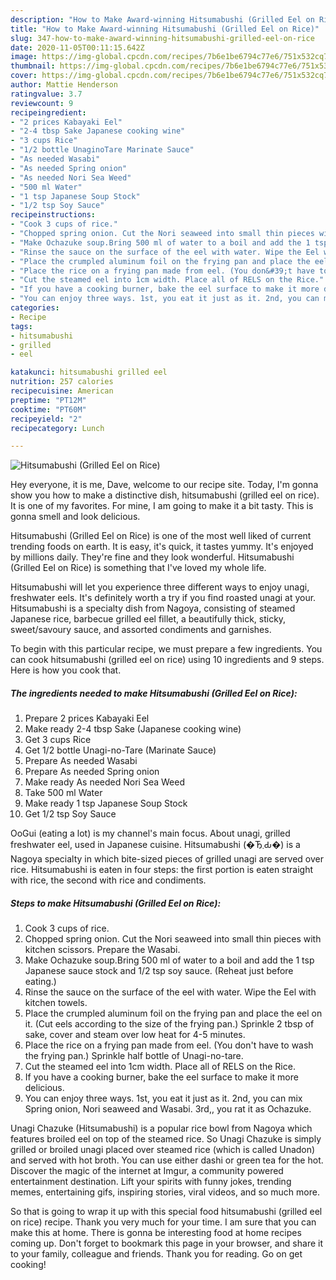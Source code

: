 ```yaml
---
description: "How to Make Award-winning Hitsumabushi (Grilled Eel on Rice)"
title: "How to Make Award-winning Hitsumabushi (Grilled Eel on Rice)"
slug: 347-how-to-make-award-winning-hitsumabushi-grilled-eel-on-rice
date: 2020-11-05T00:11:15.642Z
image: https://img-global.cpcdn.com/recipes/7b6e1be6794c77e6/751x532cq70/hitsumabushi-grilled-eel-on-rice-recipe-main-photo.jpg
thumbnail: https://img-global.cpcdn.com/recipes/7b6e1be6794c77e6/751x532cq70/hitsumabushi-grilled-eel-on-rice-recipe-main-photo.jpg
cover: https://img-global.cpcdn.com/recipes/7b6e1be6794c77e6/751x532cq70/hitsumabushi-grilled-eel-on-rice-recipe-main-photo.jpg
author: Mattie Henderson
ratingvalue: 3.7
reviewcount: 9
recipeingredient:
- "2 prices Kabayaki Eel"
- "2-4 tbsp Sake Japanese cooking wine"
- "3 cups Rice"
- "1/2 bottle UnaginoTare Marinate Sauce"
- "As needed Wasabi"
- "As needed Spring onion"
- "As needed Nori Sea Weed"
- "500 ml Water"
- "1 tsp Japanese Soup Stock"
- "1/2 tsp Soy Sauce"
recipeinstructions:
- "Cook 3 cups of rice."
- "Chopped spring onion. Cut the Nori seaweed into small thin pieces with kitchen scissors. Prepare the Wasabi."
- "Make Ochazuke soup.Bring 500 ml of water to a boil and add the 1 tsp Japanese sauce stock and 1/2 tsp soy sauce. (Reheat just before eating.)"
- "Rinse the sauce on the surface of the eel with water. Wipe the Eel with kitchen towels."
- "Place the crumpled aluminum foil on the frying pan and place the eel on it. (Cut eels according to the size of the frying pan.) Sprinkle 2 tbsp of sake, cover and steam over low heat for 4-5 minutes."
- "Place the rice on a frying pan made from eel. (You don&#39;t have to wash the frying pan.) Sprinkle half bottle of Unagi-no-tare."
- "Cut the steamed eel into 1cm width. Place all of RELS on the Rice."
- "If you have a cooking burner, bake the eel surface to make it more delicious."
- "You can enjoy three ways. 1st, you eat it just as it. 2nd, you can mix Spring onion, Nori seaweed and Wasabi. 3rd,, you rat it as Ochazuke."
categories:
- Recipe
tags:
- hitsumabushi
- grilled
- eel

katakunci: hitsumabushi grilled eel 
nutrition: 257 calories
recipecuisine: American
preptime: "PT12M"
cooktime: "PT60M"
recipeyield: "2"
recipecategory: Lunch

---
```



![Hitsumabushi (Grilled Eel on Rice)](https://img-global.cpcdn.com/recipes/7b6e1be6794c77e6/751x532cq70/hitsumabushi-grilled-eel-on-rice-recipe-main-photo.jpg)

Hey everyone, it is me, Dave, welcome to our recipe site. Today, I'm gonna show you how to make a distinctive dish, hitsumabushi (grilled eel on rice). It is one of my favorites. For mine, I am going to make it a bit tasty. This is gonna smell and look delicious.

Hitsumabushi (Grilled Eel on Rice) is one of the most well liked of current trending foods on earth. It is easy, it's quick, it tastes yummy. It's enjoyed by millions daily. They're fine and they look wonderful. Hitsumabushi (Grilled Eel on Rice) is something that I've loved my whole life.

Hitsumabushi will let you experience three different ways to enjoy unagi, freshwater eels. It&#39;s definitely worth a try if you find roasted unagi at your. Hitsumabushi is a specialty dish from Nagoya, consisting of steamed Japanese rice, barbecue grilled eel fillet, a beautifully thick, sticky, sweet/savoury sauce, and assorted condiments and garnishes.


To begin with this particular recipe, we must prepare a few ingredients. You can cook hitsumabushi (grilled eel on rice) using 10 ingredients and 9 steps. Here is how you cook that.

<!--inarticleads1-->

##### The ingredients needed to make Hitsumabushi (Grilled Eel on Rice):

1. Prepare 2 prices Kabayaki Eel
1. Make ready 2-4 tbsp Sake (Japanese cooking wine)
1. Get 3 cups Rice
1. Get 1/2 bottle Unagi-no-Tare (Marinate Sauce)
1. Prepare As needed Wasabi
1. Prepare As needed Spring onion
1. Make ready As needed Nori Sea Weed
1. Take 500 ml Water
1. Make ready 1 tsp Japanese Soup Stock
1. Get 1/2 tsp Soy Sauce


OoGui (eating a lot) is my channel&#39;s main focus. About unagi, grilled freshwater eel, used in Japanese cuisine. Hitsumabushi (�Ђ܂Ԃ�) is a Nagoya specialty in which bite-sized pieces of grilled unagi are served over rice. Hitsumabushi is eaten in four steps: the first portion is eaten straight with rice, the second with rice and condiments. 

<!--inarticleads2-->

##### Steps to make Hitsumabushi (Grilled Eel on Rice):

1. Cook 3 cups of rice.
1. Chopped spring onion. Cut the Nori seaweed into small thin pieces with kitchen scissors. Prepare the Wasabi.
1. Make Ochazuke soup.Bring 500 ml of water to a boil and add the 1 tsp Japanese sauce stock and 1/2 tsp soy sauce. (Reheat just before eating.)
1. Rinse the sauce on the surface of the eel with water. Wipe the Eel with kitchen towels.
1. Place the crumpled aluminum foil on the frying pan and place the eel on it. (Cut eels according to the size of the frying pan.) Sprinkle 2 tbsp of sake, cover and steam over low heat for 4-5 minutes.
1. Place the rice on a frying pan made from eel. (You don&#39;t have to wash the frying pan.) Sprinkle half bottle of Unagi-no-tare.
1. Cut the steamed eel into 1cm width. Place all of RELS on the Rice.
1. If you have a cooking burner, bake the eel surface to make it more delicious.
1. You can enjoy three ways. 1st, you eat it just as it. 2nd, you can mix Spring onion, Nori seaweed and Wasabi. 3rd,, you rat it as Ochazuke.


Unagi Chazuke (Hitsumabushi) is a popular rice bowl from Nagoya which features broiled eel on top of the steamed rice. So Unagi Chazuke is simply grilled or broiled unagi placed over steamed rice (which is called Unadon) and served with hot broth. You can use either dashi or green tea for the hot. Discover the magic of the internet at Imgur, a community powered entertainment destination. Lift your spirits with funny jokes, trending memes, entertaining gifs, inspiring stories, viral videos, and so much more. 

So that is going to wrap it up with this special food hitsumabushi (grilled eel on rice) recipe. Thank you very much for your time. I am sure that you can make this at home. There is gonna be interesting food at home recipes coming up. Don't forget to bookmark this page in your browser, and share it to your family, colleague and friends. Thank you for reading. Go on get cooking!

